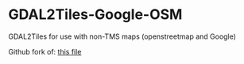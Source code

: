 # GDAL2Tiles-Google-OSM
GDAL2Tiles for use with non-TMS maps (openstreetmap and Google)

Github fork of: [this file](http://gisfile.com/user/admin/gdal2tiles.py "source")
